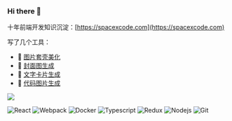 ### Hi there 👋

十年前端开发知识沉淀：[https://spacexcode.com](https://spacexcode.com)

写了几个工具：
- 🔭 [图片套壳美化](https://spacexcode.com/screenshot)
- 🔭 [封面图生成](https://spacexcode.com/coverview)
- 🔭 [文字卡片生成](https://spacexcode.com/memocard)
- 🔭 [代码图片生成](https://spacexcode.com/codeimage)

![](https://github-readme-stats.vercel.app/api?username=fantingsheng&show_icons=true)

![React](https://img.shields.io/badge/-React-45b8d8?style=flat-square&logo=react&logoColor=white)
![Webpack](https://img.shields.io/badge/-Webpack-8DD6F9?style=flat-square&logo=webpack&logoColor=white)
![Docker](https://img.shields.io/badge/-Docker-46a2f1?style=flat-square&logo=docker&logoColor=white)
![Typescript](https://img.shields.io/badge/-TypeScript-007ACC?style=flat-square&logo=typescript&logoColor=white)
![Redux](https://img.shields.io/badge/-Redux-764ABC?style=flat-square&logo=redux&logoColor=white)
![Nodejs](https://img.shields.io/badge/-Nodejs-43853d?style=flat-square&logo=Node.js&logoColor=white)
![Git](https://img.shields.io/badge/-Git-F05032?style=flat-square&logo=git&logoColor=white)

<!--
**fantingsheng/fantingsheng** is a ✨ _special_ ✨ repository because its `README.md` (this file) appears on your GitHub profile.

Here are some ideas to get you started:

- 🔭 I’m currently working on ...
- 🌱 I’m currently learning ...
- 👯 I’m looking to collaborate on ...
- 🤔 I’m looking for help with ...
- 💬 Ask me about ...
- 📫 How to reach me: ...
- 😄 Pronouns: ...
- ⚡ Fun fact: ...
-->
